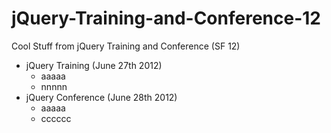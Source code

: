 jQuery-Training-and-Conference-12
=================================

Cool Stuff from jQuery Training and Conference (SF 12)


<ul>

  <li>
      jQuery Training (June 27th 2012)
      <ul>
        <li>aaaaa</li>
        <li>nnnnn</li>
      </ul>
  </li>
  
   <li>
        jQuery Conference (June 28th 2012)
        <ul>
            <li>aaaaa</li>
            <li>cccccc</li>
        </ul>
   </li>
 

</ul>